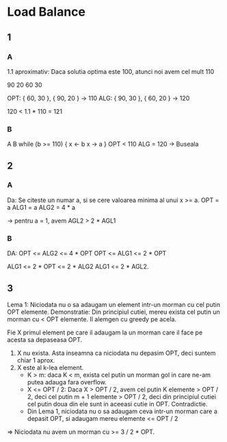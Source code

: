 # Load Balance

## 1

### A

1.1 aproximativ:
    Daca solutia optima este 100, atunci noi avem cel mult 110

90 20 60 30

OPT: { 60, 30 }, { 90, 20 } -> 110
ALG: { 90, 30 }, { 60, 20 } -> 120  

120 < 1.1 * 110 = 121


### B

A B
while (b >= 110) {
    x <- b
    x -> a
}
OPT < 110
ALG = 120 -> Buseala

## 2

### A

Da:
Se citeste un numar a, si se cere valoarea minima al unui x >= a.
OPT = a
ALG1 = a
ALG2 = 4 * a

-> pentru a = 1, avem AGL2 > 2 * AGL1

### B

DA:
OPT <= ALG2 <= 4 * OPT
OPT <= ALG1 <= 2 * OPT

ALG1 <= 2 * OPT <= 2 * ALG2
ALG1 <= 2 * AGL2.


## 3

Lema 1:
    Niciodata nu o sa adaugam un element intr-un morman cu cel putin OPT elemente.
Demonstratie:
    Din principiul cutiei, mereu exista cel putin un morman cu < OPT elemente. Il alemgen cu greedy pe acela.

Fie X primul element pe care il adaugam la un morman care il face pe acesta sa depaseasa OPT.
1. X nu exista. Asta inseamna ca niciodata nu depasim OPT, deci suntem chiar 1 aprox.
2. X este al k-lea element.
    * K > m: daca K < m, exista cel putin un morman gol in care ne-am putea adauga fara overflow.
    * X <= OPT / 2: Daca X > OPT / 2, avem cel putin K elemente > OPT / 2, deci cel putin m + 1 elemente > OPT / 2, deci din principiul cutiei cel putin doua din ele sunt in aceeasi cutie in OPT. Contradictie.
    * Din Lema 1, niciodata nu o sa adaugam ceva intr-un morman care a depasit OPT, si adaugam mereu elemente <= OPT / 2

=> Niciodata nu avem un morman cu >= 3 / 2 * OPT.

